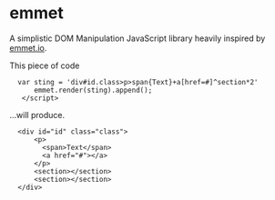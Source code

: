 emmet
===

 A simplistic DOM Manipulation JavaScript library heavily inspired by [emmet.io](http://www.emmet.io/).

 This piece of code
  ``` <script>
	var sting = 'div#id.class>p>span{Text}+a[href=#]^section*2'
        emmet.render(sting).append();
     </script>
  ```
  
  ...will produce.
  
  ```
    <div id="id" class="class">
        <p>
    	  <span>Text</span>
    	  <a href="#"></a>
    	</p>
    	<section></section>
    	<section></section>
    </div>
  

